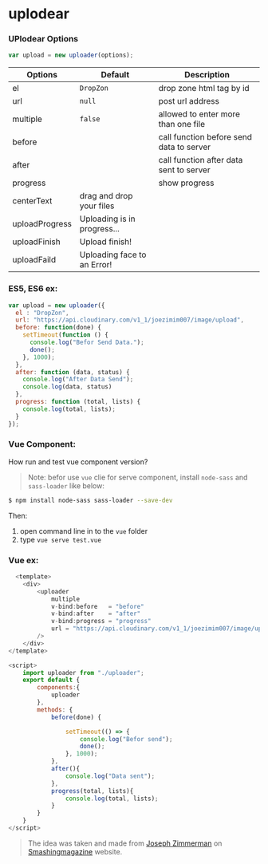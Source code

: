 # uplodear

### UPlodear Options
```javascript
var upload = new uploader(options);
```
Options          | Default                           | Description
---             | ---                               | ---
el              | `DropZon `                        | drop zone html tag by id
url             | `null`                            | post url address
multiple        | `false`                           | allowed to enter more than one file
before          |                                   | call function before send data to server
after           |                                   | call function after data sent to server
progress        |                                   | show progress
centerText      | drag and drop your files          |
uploadProgress  | Uploading is in progress...       |
uploadFinish    | Upload finish!                    |
uploadFaild     | Uploading face to an Error!       |


### ES5, ES6 ex:

```javascript
var upload = new uploader({
  el : "DropZon",
  url: "https://api.cloudinary.com/v1_1/joezimim007/image/upload",
  before: function(done) {
    setTimeout(function () {
      console.log("Befor Send Data.");
      done();
    }, 1000);
  },
  after: function (data, status) {
    console.log("After Data Send");
    console.log(data, status)
  },
  progress: function (total, lists) {
    console.log(total, lists);
  }
});
```

### Vue Component:

How run and test vue component version?

> Note: befor use `vue` clie for serve component, install `node-sass` and `sass-loader` like below:
``` bash
$ npm install node-sass sass-loader --save-dev
```
Then:

  1. open command line in to the `vue` folder
  2. type `vue serve test.vue`

### Vue ex:
  ``` javascript
    <template>
      <div>
          <uploader 
              multiple
              v-bind:before   = "before"
              v-bind:after    = "after"
              v-bind:progress = "progress"
              url = "https://api.cloudinary.com/v1_1/joezimim007/image/upload"
          />
      </div>
  </template>

  <script>
      import uploader from "./uploader";
      export default {
          components:{
              uploader
          },
          methods: {
              before(done) {

                  setTimeout(() => {
                      console.log("Befor send");
                      done();
                  }, 1000);
              },
              after(){
                  console.log("Data sent");
              },
              progress(total, lists){
                  console.log(total, lists);
              }
          }
      }
  </script>
  ```

> The idea was taken and made from [Joseph Zimmerman](https://www.smashingmagazine.com/2018/01/drag-drop-file-uploader-vanilla-js/) on [Smashingmagazine](https://www.smashingmagazine.com) website.